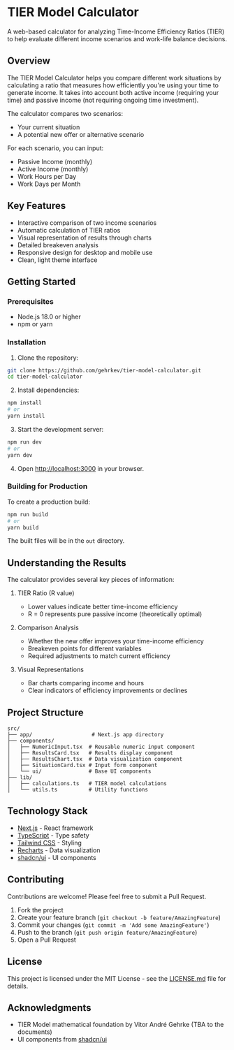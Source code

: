 # TIER Model Calculator

A web-based calculator for analyzing Time-Income Efficiency Ratios (TIER) to help evaluate different income scenarios and work-life balance decisions.

## Overview

The TIER Model Calculator helps you compare different work situations by calculating a ratio that measures how efficiently you're using your time to generate income. It takes into account both active income (requiring your time) and passive income (not requiring ongoing time investment).

The calculator compares two scenarios:
- Your current situation
- A potential new offer or alternative scenario

For each scenario, you can input:
- Passive Income (monthly)
- Active Income (monthly)
- Work Hours per Day
- Work Days per Month

## Key Features

- Interactive comparison of two income scenarios
- Automatic calculation of TIER ratios
- Visual representation of results through charts
- Detailed breakeven analysis
- Responsive design for desktop and mobile use
- Clean, light theme interface

## Getting Started

### Prerequisites

- Node.js 18.0 or higher
- npm or yarn

### Installation

1. Clone the repository:
```bash
git clone https://github.com/gehrkev/tier-model-calculator.git
cd tier-model-calculator
```

2. Install dependencies:
```bash
npm install
# or
yarn install
```

3. Start the development server:
```bash
npm run dev
# or
yarn dev
```

4. Open [http://localhost:3000](http://localhost:3000) in your browser.

### Building for Production

To create a production build:

```bash
npm run build
# or
yarn build
```

The built files will be in the `out` directory.

## Understanding the Results

The calculator provides several key pieces of information:

1. TIER Ratio (R value)
   - Lower values indicate better time-income efficiency
   - R = 0 represents pure passive income (theoretically optimal)

2. Comparison Analysis
   - Whether the new offer improves your time-income efficiency
   - Breakeven points for different variables
   - Required adjustments to match current efficiency

3. Visual Representations
   - Bar charts comparing income and hours
   - Clear indicators of efficiency improvements or declines

## Project Structure

```
src/
├── app/                   # Next.js app directory
├── components/           
│   ├── NumericInput.tsx  # Reusable numeric input component
│   ├── ResultsCard.tsx   # Results display component
│   ├── ResultsChart.tsx  # Data visualization component
│   ├── SituationCard.tsx # Input form component
│   └── ui/               # Base UI components
├── lib/
│   ├── calculations.ts   # TIER model calculations
│   └── utils.ts          # Utility functions
```

## Technology Stack

- [Next.js](https://nextjs.org/) - React framework
- [TypeScript](https://www.typescriptlang.org/) - Type safety
- [Tailwind CSS](https://tailwindcss.com/) - Styling
- [Recharts](https://recharts.org/) - Data visualization
- [shadcn/ui](https://ui.shadcn.com/) - UI components

## Contributing

Contributions are welcome! Please feel free to submit a Pull Request.

1. Fork the project
2. Create your feature branch (`git checkout -b feature/AmazingFeature`)
3. Commit your changes (`git commit -m 'Add some AmazingFeature'`)
4. Push to the branch (`git push origin feature/AmazingFeature`)
5. Open a Pull Request

## License

This project is licensed under the MIT License - see the [LICENSE.md](LICENSE.md) file for details.

## Acknowledgments

- TIER Model mathematical foundation by Vitor André Gehrke (TBA to the documents)
- UI components from [shadcn/ui](https://ui.shadcn.com/)
